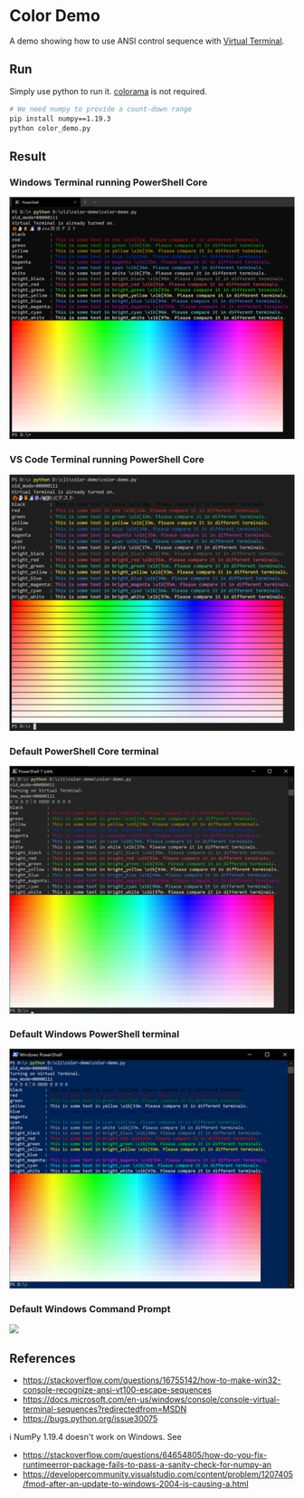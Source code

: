 # Color Demo

A demo showing how to use ANSI control sequence with [Virtual Terminal](https://docs.microsoft.com/en-us/windows/console/console-virtual-terminal-sequences).


## Run

Simply use python to run it. [colorama](https://github.com/tartley/colorama) is not required.

```sh
# We need numpy to provide a count-down range
pip install numpy==1.19.3
python color_demo.py
```


## Result

### Windows Terminal running PowerShell Core
![](img/windows-terminal.png)

### VS Code Terminal running PowerShell Core
![](img/vscode.png)

### Default PowerShell Core terminal
![](img/pwsh-core.png)

### Default Windows PowerShell terminal
![](img/windows-powershell.png)

### Default Windows Command Prompt
![](img/windows-cmd.png)


## References

- https://stackoverflow.com/questions/16755142/how-to-make-win32-console-recognize-ansi-vt100-escape-sequences
- https://docs.microsoft.com/en-us/windows/console/console-virtual-terminal-sequences?redirectedfrom=MSDN
- https://bugs.python.org/issue30075

ℹ NumPy 1.19.4 doesn't work on Windows. See

- https://stackoverflow.com/questions/64654805/how-do-you-fix-runtimeerror-package-fails-to-pass-a-sanity-check-for-numpy-an
- https://developercommunity.visualstudio.com/content/problem/1207405/fmod-after-an-update-to-windows-2004-is-causing-a.html
